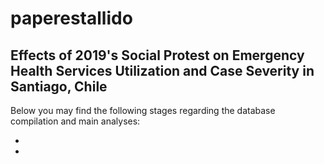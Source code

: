 # paperestallido

## Effects of 2019's Social Protest on Emergency Health Services Utilization and Case Severity in Santiago, Chile


Below you may find the following stages regarding the database compilation and main analyses:

 - []()
 - []()
